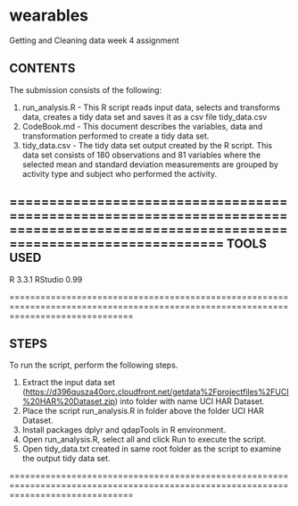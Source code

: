 # wearables
Getting and Cleaning data week 4 assignment

CONTENTS
----------
The submission consists of the following:

1. run_analysis.R - This R script reads input data, selects and transforms data, creates a tidy data set and saves it as a csv file tidy_data.csv
2. CodeBook.md - This document describes the variables, data and transformation performed to create a tidy data set.
3. tidy_data.csv - The tidy data set output created by the R script. This data set consists of 180 observations and 81 variables where the selected mean and standard deviation measurements are grouped by activity type and subject who performed the activity.

====================================================================================================================================
TOOLS USED
------------
R 3.3.1
RStudio 0.99

====================================================================================================================================

STEPS
--------
To run the script, perform the following steps.

1. Extract the input data set (https://d396qusza40orc.cloudfront.net/getdata%2Fprojectfiles%2FUCI%20HAR%20Dataset.zip) into folder with name UCI HAR Dataset.
2. Place the script run_analysis.R in folder above the folder UCI HAR Dataset.
3. Install packages dplyr and qdapTools in R environment.
4. Open run_analysis.R, select all and click Run to execute the script.
5. Open tidy_data.txt created in same root folder as the script to examine the output tidy data set.

====================================================================================================================================

